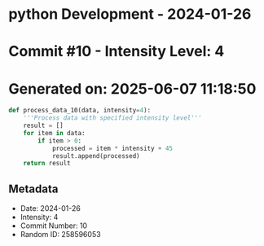 ﻿# python Development - 2024-01-26
# Commit #10 - Intensity Level: 4
# Generated on: 2025-06-07 11:18:50
```python
def process_data_10(data, intensity=4):
    '''Process data with specified intensity level'''
    result = []
    for item in data:
        if item > 0:
            processed = item * intensity + 45
            result.append(processed)
    return result
```
## Metadata
- Date: 2024-01-26
- Intensity: 4
- Commit Number: 10
- Random ID: 258596053
